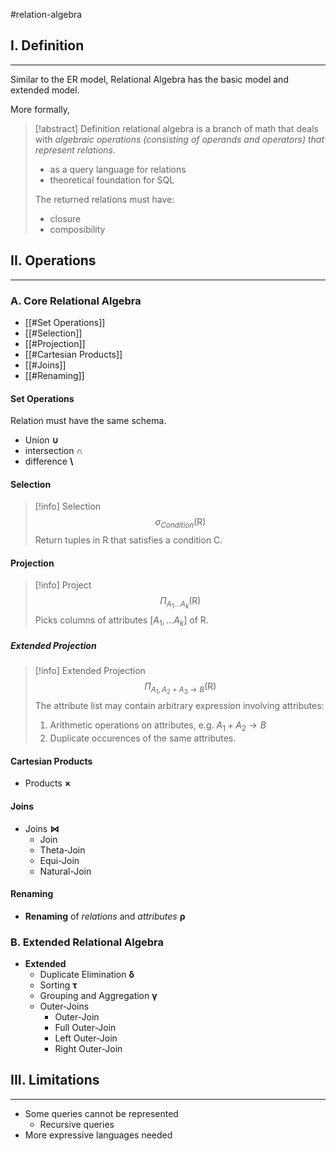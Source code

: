 #relation-algebra

## I. Definition
---
Similar to the ER model, Relational Algebra has the basic model and extended model.

More formally,

> [!abstract] Definition
> relational algebra is a branch of math that deals with *algebraic operations (consisting of operands and operators) that represent relations*.
>  - as a query language for relations
>  - theoretical foundation for SQL
>
> The returned relations must have:
> - closure
> - composibility


## II. Operations
---

### A. Core Relational Algebra
- [[#Set Operations]]
- [[#Selection]]
- [[#Projection]]
- [[#Cartesian Products]]
- [[#Joins]]
- [[#Renaming]]

#### Set Operations
Relation must have the same schema.
- Union $\boldsymbol{\cup}$
- intersection $\boldsymbol{\cap}$
- difference $\boldsymbol{\setminus}$

#### Selection
> [!info] Selection
> $$\sigma_{Condition}(\text{R})$$
> Return tuples in R that satisfies a condition C.

#### Projection
> [!info] Project
> $$\Pi_{A_1\dots A_k}(\text{R})$$
> Picks columns of attributes $[A_1, \dots A_k]$ of R.

##### Extended Projection
> [!info] Extended Projection
> $$\Pi_{A_1, A_2 + A_3 \rightarrow B}(\text{R})$$
> The attribute list may contain arbitrary expression involving attributes:
> 1. Arithmetic operations on attributes, e.g. $A_1 + A_2 \rightarrow B$
> 2. Duplicate occurences of the same attributes.

#### Cartesian Products
- Products $\boldsymbol{\times}$

#### Joins
- Joins $\boldsymbol{\bowtie}$
	- Join
	- Theta-Join
	- Equi-Join
	- Natural-Join

#### Renaming
- **Renaming** of *relations* and *attributes* $\boldsymbol{\rho}$

### B. Extended Relational Algebra
- **Extended**
	- Duplicate Elimination $\boldsymbol{\delta}$
	- Sorting $\boldsymbol{\tau}$
	- Grouping and Aggregation $\boldsymbol{\gamma}$
	- Outer-Joins
		- Outer-Join
		- Full Outer-Join
		- Left Outer-Join
		- Right Outer-Join


## III. Limitations
---
- Some queries cannot be represented
	- Recursive queries
- More expressive languages needed
